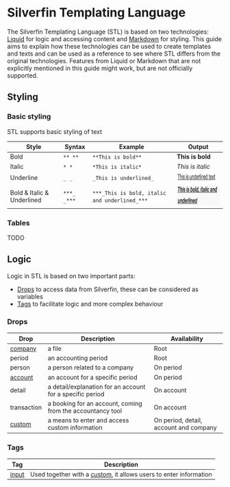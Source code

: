 # Silverfin Templating Language

The Silverfin Templating Language (STL) is based on two technologies: [Liquid](https://shopify.github.io/liquid/) for logic and accessing content and [Markdown](https://daringfireball.net/projects/markdown/syntax) for styling. This guide aims to explain how these technologies can be used to create templates and texts and can be used as a reference to see where STL differs from the original technologies. Features from Liquid or Markdown that are not explicitly mentioned in this guide might work, but are not officially supported.

## Styling

### Basic styling

STL supports basic styling of text

| Style       | Syntax  | Example                 | Output
| ----------- | ------- | ----------------------- | -------
| Bold        | `** **` | `**This is bold**`      | **This is bold**
| Italic      | `* *`   | `*This is italic*`      | *This is italic*
| Underline   | `_ _`   | `_This is underlined_`  | <img src="images/style_underlined.png" height="23" width="181">
| Bold & Italic & Underlined | `***_ _***` | `***_This is bold, italic and underlined_***` |  <img src="images/style_bold_italic_underlined.png" height="46" width="181">



### Tables

TODO


## Logic

Logic in STL is based on two important parts:

* [Drops](#drops) to access data from Silverfin, these can be considered as variables
* [Tags](#tags) to facilitate logic and more complex behaviour

### Drops

| Drop        | Description  | Availability
| ----------- | ------------ | ---------
| [company](https://github.com/GetSilverfin/sf-templates/blob/master/drops/company.md) | a file | Root
| period      | an accounting period | Root
| person      | a person related to a company | On period
| [account](https://github.com/GetSilverfin/sf-templates/blob/master/drops/account.md) | an account for a specific period | On period
| detail      | a detail/explanation for an account for a specific period  | On account
| transaction | a booking for an account, coming from the accountancy tool | On account
| [custom](https://github.com/GetSilverfin/sf-templates/blob/master/drops/custom.md)      | a means to enter and access custom information | On period, detail, account and company

### Tags

| Tag         | Description
| ----------- | ------------
| [input](https://github.com/GetSilverfin/sf-templates/blob/master/tags/input.md) | Used together with a [custom](https://github.com/GetSilverfin/sf-templates/blob/master/drops/custom.md), it allows users to enter information
